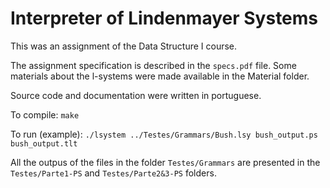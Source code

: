 # Interpreter of Lindenmayer Systems

This was an assignment of the Data Structure I course.

The assignment specification is described in the `specs.pdf` file.
Some materials about the l-systems were made available in the Material folder.

Source code and documentation were written in portuguese.

To compile: `make`

To run (example): `./lsystem ../Testes/Grammars/Bush.lsy bush_output.ps bush_output.tlt`

All the outpus of the files in the folder `Testes/Grammars` are presented in the `Testes/Parte1-PS` and `Testes/Parte2&3-PS` folders.
